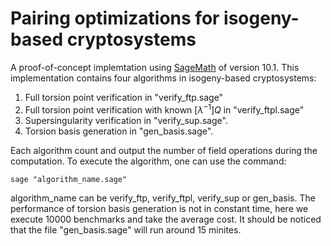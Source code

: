 # Pairing optimizations for isogeny-based cryptosystems

A proof-of-concept implemtation using [SageMath](https://www.sagemath.org) of version 10.1.
This implementation contains four algorithms in isogeny-based cryptosystems:

1. Full torsion point verification in "verify_ftp.sage"
2. Full torsion point verification with known $[\lambda^{-1}]Q$ in "verify_ftpl.sage"
3. Supersingularity verification in "verify_sup.sage".
4. Torsion basis generation in "gen_basis.sage".

Each algorithm count and output the number of field operations during the computation.
To execute the algorithm, one can use the command:
```
sage "algorithm_name.sage"
```
algorithm_name can be verify_ftp, verify_ftpl, verify_sup or gen_basis.
The performance of torsion basis generation is not in constant time, here we execute 10000 benchmarks and take the average cost. It should be noticed that the file "gen_basis.sage" will run around 15 minites.